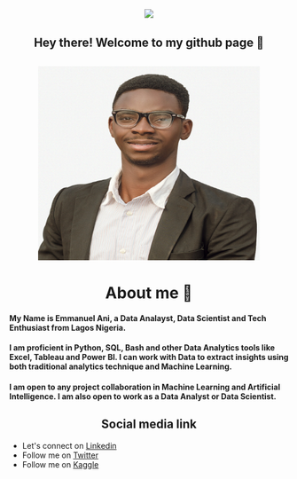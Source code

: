 <div id="header" align="center">
  <img src="https://media.giphy.com/media/M9gbBd9nbDrOTu1Mqx/giphy.gif" width="100"/>
</div>

<div align='center'>
  <h2> Hey there! Welcome to my github page 🙂 <h2/>
</div>

<div align="center">
  <img src="IMG_5672.JPG" width="400" height="350"/>
</div>

<div align='center'>
  <h1> About me 🙂 </h1>
 </div>

<h4> My Name is Emmanuel Ani, a Data Analayst, Data Scientist and Tech Enthusiast from Lagos Nigeria. </h4>

<h4> I am proficient in Python, SQL, Bash and other Data Analytics tools like Excel, Tableau and Power BI. I can work with Data to extract insights using both traditional analytics technique and Machine Learning. </h4>

<h4> I am open to any project collaboration in Machine Learning and Artificial Intelligence. I am also open to work as a Data Analyst or Data Scientist. </h4>

<div align='center'>
  <h2> Social media link </h2>
</div>
  
* Let's connect on [Linkedin](https://www.linkedin.com/in/emmanuel-ani-b2b680202)
* Follow me on [Twitter](https://twitter.com/emmanuelani_)
* Follow me on [Kaggle](https://www.kaggle.com/emmanuelani) 


